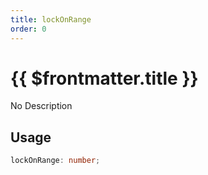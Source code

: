 ```yaml
---
title: lockOnRange
order: 0
---
```


# {{ $frontmatter.title }}

No Description

## Usage

```ts
lockOnRange: number;
```
